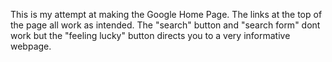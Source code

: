This is my attempt at making the Google Home Page.
The links at the top of the page all work as intended. The "search" button and "search form" dont work but the "feeling lucky" button directs you to a very informative webpage.